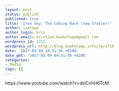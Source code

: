 ```yaml
---
layout: post
status: publish
published: true
title: 'Iron Sky: The Coming Race (new trailer)'
author: isotopp
author_login: kris
author_email: kristian.koehntopp@gmail.com
wordpress_id: 1715
wordpress_url: http://blog.koehntopp.info/?p=1715
date: '2017-05-09 10:31:56 +0200'
date_gmt: '2017-05-09 09:31:56 +0200'
categories:
- Media
tags: []
---
```

<p>https://www.youtube.com/watch?v=dxiCnhH6TcM</p>
